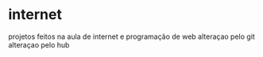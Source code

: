 # internet
projetos feitos na aula de internet e programação de web 
alteraçao pelo git
alteraçao pelo hub
